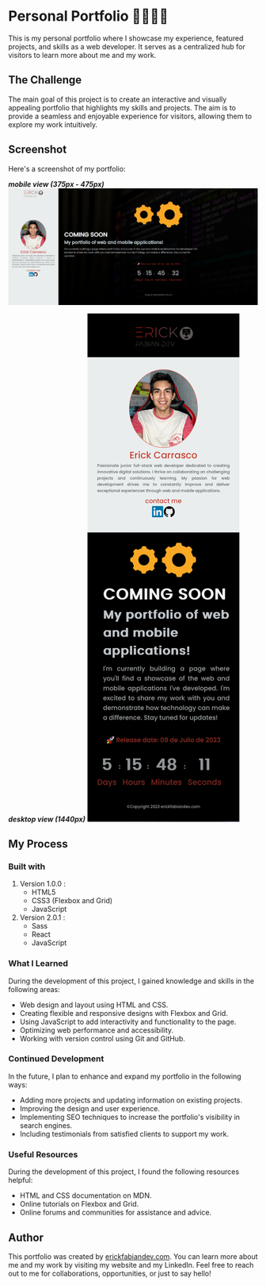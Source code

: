 # Personal Portfolio 👨🏾‍💻🚀
This is my personal portfolio where I showcase my experience, featured projects, and skills as a web developer. It serves as a centralized hub for visitors to learn more about me and my work.

## The Challenge
The main goal of this project is to create an interactive and visually appealing portfolio that highlights my skills and projects. The aim is to provide a seamless and enjoyable experience for visitors, allowing them to explore my work intuitively.

## Screenshot
Here's a screenshot of my portfolio:

***mobile view (375px - 475px)***
![Image](./asset/image.png)

***desktop view (1440px)***
![Image](./asset/image-1.jpg)

## My Process
### Built with
1. Version 1.0.0 : 
    * HTML5
    * CSS3 (Flexbox and Grid)
    * JavaScript
2.  Version 2.0.1 :
    * Sass
    * React
    * JavaScript

### What I Learned
During the development of this project, I gained knowledge and skills in the following areas:

* Web design and layout using HTML and CSS.
* Creating flexible and responsive designs with Flexbox and Grid.
* Using JavaScript to add interactivity and functionality to the page.
* Optimizing web performance and accessibility.
* Working with version control using Git and GitHub.

### Continued Development
In the future, I plan to enhance and expand my portfolio in the following ways:

* Adding more projects and updating information on existing projects.
* Improving the design and user experience.
* Implementing SEO techniques to increase the portfolio's visibility in search engines.
* Including testimonials from satisfied clients to support my work.

### Useful Resources
During the development of this project, I found the following resources helpful:

* HTML and CSS documentation on MDN.
* Online tutorials on Flexbox and Grid.
* Online forums and communities for assistance and advice.

## Author
This portfolio was created by [erickfabiandev.com](http://erickfabiandev.com). You can learn more about me and my work by visiting my website and my LinkedIn. Feel free to reach out to me for collaborations, opportunities, or just to say hello!
